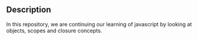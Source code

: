 ## Description
In this repository, we are continuing our learning of javascript by looking at objects, scopes and closure concepts.
